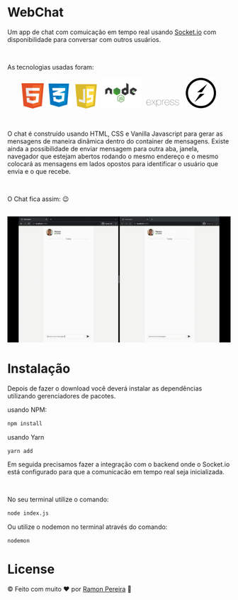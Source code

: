 # WebChat

Um app de chat com comuicação em tempo real usando [Socket.io](https://socket.io/) com disponibilidade para conversar com outros usuários.

<p>&nbsp;</p>

As tecnologias usadas foram:

<p align="center" justify-content="center">
<img src="./public/assets/html5.png" width="50">
<img src="./public/assets/css.png" width="60"/>
<img src="./public/assets/javascript.png" width="56"/>
<img src="./public/assets/nodejs.png" width="95"/>
<img src="./public/assets/Expressjs.png" width="90" margin-bottom="10px"/>
<img src="./public/assets/socket-io.svg" width="70"/>
</p>




<p>&nbsp;</p>

O chat é construído usando HTML, CSS e Vanilla Javascript para gerar as mensagens de maneira dinâmica dentro do container de mensagens. Existe ainda a possibilidade de enviar mensagem para outra aba, janela, navegador que estejam abertos rodando o mesmo endereço e o mesmo colocará as mensagens em lados opostos para identificar o usuário que envia e o que recebe.

<p>&nbsp;</p>

O Chat fica assim: 😉 

<br/>

<img src="./public/assets/Gif.gif"/>

<br/>

# Instalação

Depois de fazer o download você deverá instalar as dependências utilizando gerenciadores de pacotes. 

usando NPM: 

```sh
npm install
```
usando Yarn
```sh
yarn add
```

Em seguida precisamos fazer a integração com o backend onde o Socket.io está configurado para que a comunicacão em tempo real seja inicializada.

<br/>

No seu terminal utilize o comando:

```sh
node index.js
```

Ou utilize o nodemon no terminal através do comando:

```sh
nodemon
```

# License
© Feito com muito &#10084; por [Ramon Pereira](https://www.linkedin.com/in/ramon-pereira88/) 🤝












